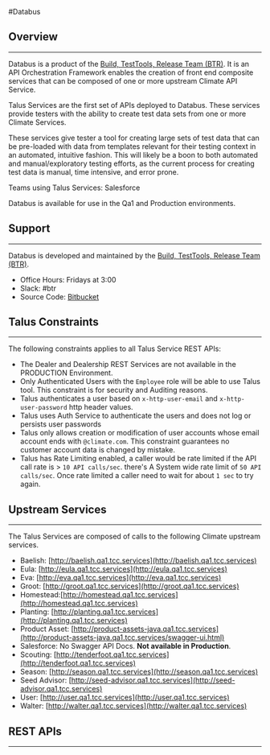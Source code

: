 #Databus 

## **Overview**
----
Databus is a product of the [Build, TestTools, Release Team (BTR)](https://climate.jira.com/wiki/spaces/Eng/pages/212999943/BTR). It is an API Orchestration Framework enables the creation of front end composite services that can be composed of one or more upstream Climate API Service. 

Talus Services are the first set of APIs deployed to Databus. These services provide testers with the ability to create test data sets from one or more Climate Services. 

These services give tester a tool for creating large sets of test data that can be pre-loaded with data from templates relevant for their testing context in an automated, intuitive fashion. This will likely be a boon to both automated and manual/exploratory testing efforts, as the current process for creating test data
is manual, time intensive, and error prone.   
  
Teams using Talus Services:
Salesforce
 
Databus is available for use in the Qa1 and Production environments.

## **Support**
----

Databus is developed and maintained by the [Build, TestTools, Release Team (BTR)](https://climate.jira.com/wiki/spaces/Eng/pages/212999943/BTR).  

- Office Hours: Fridays at 3:00
- Slack: #btr
- Source Code:  [Bitbucket](https://git.tcc.li/projects/BTR/repos/talus/browse)

## **Talus Constraints**
----  
The following constraints applies to all Talus Service REST APIs:
- The Dealer and Dealership REST Services are not available in the PRODUCTION Environment.
- Only Authenticated Users with the `Employee` role will be able to use Talus tool. This constraint is for security and Auditing reasons. 
- Talus authenticates a user based on `x-http-user-email` and `x-http-user-password` http header values. 
- Talus uses Auth Service to authenticate the users and does not log or persists user passwords 
- Talus only allows creation or modification of user accounts whose email account ends with `@climate.com`. This constraint guarantees no customer account data is changed by mistake.
- Talus has Rate Limiting enabled, a caller would be rate limited if the API call rate is > `10 API calls/sec`. there's A System wide rate limit of `50 API calls/sec`. Once rate limited a caller need to wait for about `1 sec` to try again.

## **Upstream Services**
---
The Talus Services are composed of calls to the following Climate upstream services.

  - Baelish: [http://baelish.qa1.tcc.services](http://baelish.qa1.tcc.services)
  - Eula: [http://eula.qa1.tcc.services](http://eula.qa1.tcc.services) 
  - Eva: [http://eva.qa1.tcc.services](http://eva.qa1.tcc.services)
  - Groot: [http://groot.qa1.tcc.services](http://groot.qa1.tcc.services)
  - Homestead:[http://homestead.qa1.tcc.services](http://homestead.qa1.tcc.services)
  - Planting: [http://planting.qa1.tcc.services](http://planting.qa1.tcc.services)
  - Product Asset: [http://product-assets-java.qa1.tcc.services](http://product-assets-java.qa1.tcc.services/swagger-ui.html)
  - Salesforce: No Swagger API Docs. **Not available in Production**.
  - Scouting: [http://tenderfoot.qa1.tcc.services](http://tenderfoot.qa1.tcc.services)
  - Season: [http://season.qa1.tcc.services](http://season.qa1.tcc.services)
  - Seed Advisor: [http://seed-advisor.qa1.tcc.services](http://seed-advisor.qa1.tcc.services)
  - User: [http://user.qa1.tcc.services](http://user.qa1.tcc.services)
  - Walter: [http://walter.qa1.tcc.services](http://walter.qa1.tcc.services)

## **REST APIs**
----
